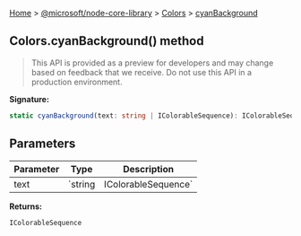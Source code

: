 [Home](./index) &gt; [@microsoft/node-core-library](./node-core-library.md) &gt; [Colors](./node-core-library.colors.md) &gt; [cyanBackground](./node-core-library.colors.cyanbackground.md)

## Colors.cyanBackground() method

> This API is provided as a preview for developers and may change based on feedback that we receive. Do not use this API in a production environment.
> 

<b>Signature:</b>

```typescript
static cyanBackground(text: string | IColorableSequence): IColorableSequence;
```

## Parameters

|  Parameter | Type | Description |
|  --- | --- | --- |
|  text | `string | IColorableSequence` |  |

<b>Returns:</b>

`IColorableSequence`

